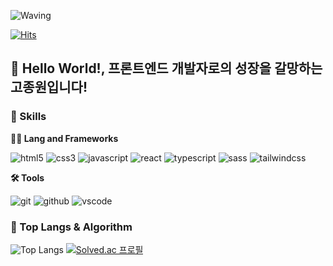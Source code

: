 <!-- Header -->

![Waving](https://capsule-render.vercel.app/api?type=waving&height=200&text=I'm%20Changing%20Without%20Changing&fontAlign=50&fontAlignY=40&color=gradient&fontSize=50)

[![Hits](https://hits.seeyoufarm.com/api/count/incr/badge.svg?url=https%3A%2F%2Fgithub.com%2FEugeeun&count_bg=%23007BFF&title_bg=%23666565&icon=&icon_color=%23E7E7E7&title=hits&edge_flat=false)](https://hits.seeyoufarm.com)

## 👋 Hello World!, 프론트엔드 개발자로의 성장을 갈망하는 고종원입니다!

<!-- Body -->

### 🦾 Skills
**🧑‍💻 Lang and Frameworks**   

![html5](https://img.shields.io/badge/html5-E34F26.svg?&style=for-the-badge&logo=html5&logoColor=white)
![css3](https://img.shields.io/badge/css3-1572B6.svg?&style=for-the-badge&logo=css3&logoColor=white)
![javascript](https://img.shields.io/badge/javascript-F7DF1E.svg?&style=for-the-badge&logo=javascript&logoColor=white)
![react](https://img.shields.io/badge/react-61dafb.svg?&style=for-the-badge&logo=react&logoColor=white)
![typescript](https://img.shields.io/badge/typescript-3178C6.svg?&style=for-the-badge&logo=typescript&logoColor=white)
![sass](https://img.shields.io/badge/sass-CC6699.svg?&style=for-the-badge&logo=sass&logoColor=white)
![tailwindcss](https://img.shields.io/badge/tailwindcss-06B6D4.svg?&style=for-the-badge&logo=tailwindcss&logoColor=white)


**🛠️ Tools**

![git](https://img.shields.io/badge/git-F05032.svg?&style=for-the-badge&logo=git&logoColor=white)
![github](https://img.shields.io/badge/github-181717.svg?&style=for-the-badge&logo=github&logoColor=white)
![vscode](https://img.shields.io/badge/vscode-007ACC.svg?&style=for-the-badge&logo=visualstudiocode&logoColor=white)

### 🚌 Top Langs & Algorithm
![Top Langs](https://github-readme-stats.vercel.app/api/top-langs/?username=Eugeeun&layout=compact)
[![Solved.ac
프로필](http://mazassumnida.wtf/api/v2/generate_badge?boj=jack603)](https://solved.ac/profile/jack603)
